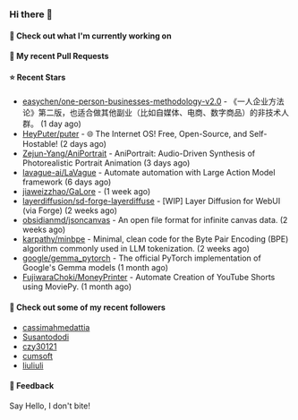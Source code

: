 ### Hi there 👋

#### 👷 Check out what I'm currently working on

#### 🔨 My recent Pull Requests


#### ⭐ Recent Stars

- [easychen/one-person-businesses-methodology-v2.0](https://github.com/easychen/one-person-businesses-methodology-v2.0) - 《一人企业方法论》第二版，也适合做其他副业（比如自媒体、电商、数字商品）的非技术人群。 (1 day ago)
- [HeyPuter/puter](https://github.com/HeyPuter/puter) - 🌐 The Internet OS! Free, Open-Source, and Self-Hostable! (2 days ago)
- [Zejun-Yang/AniPortrait](https://github.com/Zejun-Yang/AniPortrait) - AniPortrait: Audio-Driven Synthesis of Photorealistic Portrait Animation (3 days ago)
- [lavague-ai/LaVague](https://github.com/lavague-ai/LaVague) - Automate automation with Large Action Model framework (6 days ago)
- [jiaweizzhao/GaLore](https://github.com/jiaweizzhao/GaLore) -  (1 week ago)
- [layerdiffusion/sd-forge-layerdiffuse](https://github.com/layerdiffusion/sd-forge-layerdiffuse) - [WIP] Layer Diffusion for WebUI (via Forge) (2 weeks ago)
- [obsidianmd/jsoncanvas](https://github.com/obsidianmd/jsoncanvas) - An open file format for infinite canvas data. (2 weeks ago)
- [karpathy/minbpe](https://github.com/karpathy/minbpe) - Minimal, clean code for the Byte Pair Encoding (BPE) algorithm commonly used in LLM tokenization. (2 weeks ago)
- [google/gemma_pytorch](https://github.com/google/gemma_pytorch) - The official PyTorch implementation of Google&#39;s Gemma models (1 month ago)
- [FujiwaraChoki/MoneyPrinter](https://github.com/FujiwaraChoki/MoneyPrinter) - Automate Creation of YouTube Shorts using MoviePy. (1 month ago)

#### 👯 Check out some of my recent followers

- [cassimahmedattia](https://github.com/cassimahmedattia)
- [Susantododi](https://github.com/Susantododi)
- [czy30121](https://github.com/czy30121)
- [cumsoft](https://github.com/cumsoft)
- [liuliuli](https://github.com/liuliuli)

#### 💬 Feedback

Say Hello, I don't bite!